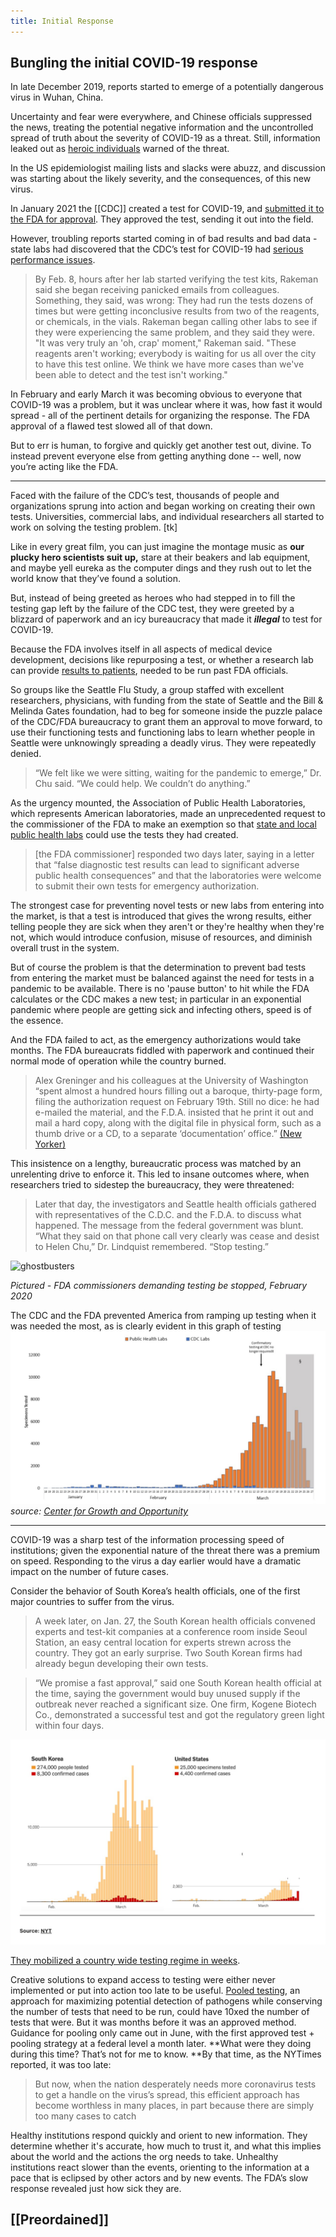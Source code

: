 ```yaml
---
title: Initial Response
---
```



## Bungling the initial COVID-19 response

In late December 2019, reports started to emerge of a potentially dangerous virus in Wuhan, China. 

Uncertainty and fear were everywhere, and Chinese officials suppressed the news, treating the potential negative information and the uncontrolled spread of truth about the severity of COVID-19 as a threat. Still, information leaked out as [heroic individuals](https://g.co/kgs/6PYb72) warned of the threat.

In the US epidemiologist mailing lists and slacks were abuzz, and discussion was starting about the likely severity, and the consequences, of this new virus. 

In January 2021 the [[CDC]] created a test for COVID-19, and [submitted it to the FDA for approval](https://archive.ph/GMJj8). They approved the test, sending it out into the field.

However, troubling reports started coming in of bad results and bad data - state labs had discovered that the CDC’s test for COVID-19 had [serious performance issues](https://archive.ph/2aM17). 

> By Feb. 8, hours after her lab started verifying the test kits, Rakeman said she began receiving panicked emails from colleagues. Something, they said, was wrong: They had run the tests dozens of times but were getting inconclusive results from two of the reagents, or chemicals, in the vials. Rakeman began calling other labs to see if they were experiencing the same problem, and they said they were. "It was very truly an 'oh, crap' moment," Rakeman said. "These reagents aren't working; everybody is waiting for us all over the city to have this test online. We think we have more cases than we've been able to detect and the test isn't working."

In February and early March it was becoming obvious to everyone that COVID-19 was a problem, but it was unclear where it was, how fast it would spread - all of the pertinent details for organizing the response. The FDA approval of a flawed test slowed all of that down.

But to err is human, to forgive and quickly get another test out, divine. To instead prevent everyone else from getting anything done -- well, now you’re acting like the FDA.

---

Faced with the failure of the CDC’s test, thousands of people and organizations sprung into action and began working on creating their own tests. Universities, commercial labs, and individual researchers all started to work on solving the testing problem. [tk]

Like in every great film, you can just imagine the montage music as **our plucky hero scientists suit up,** stare at their beakers and lab equipment, and maybe yell eureka as the computer dings and they rush out to let the world know that they’ve found a solution.

But, instead of being greeted as heroes who had stepped in to fill the testing gap left by the failure of the CDC test, they were greeted by a blizzard of paperwork and an icy bureaucracy that made it **_illegal_** to test for COVID-19.

Because the FDA involves itself in all aspects of medical device development, decisions like repurposing a test, or whether a research lab can provide [results to patients](https://archive.ph/yMbPe#selection-2299.0-2299.404), needed to be run past FDA officials.

So groups like the Seattle Flu Study, a group staffed with excellent researchers, physicians, with funding from the state of Seattle and the Bill & Melinda Gates foundation, had to beg for someone inside the puzzle palace of the CDC/FDA bureaucracy to grant them an approval to move forward, to use their functioning tests and functioning labs to learn whether people in Seattle were unknowingly spreading a deadly virus. They were repeatedly denied.

> “We felt like we were sitting, waiting for the pandemic to emerge,” Dr. Chu said. “We could help. We couldn’t do anything.”

As the urgency mounted, the Association of Public Health Laboratories, which represents American laboratories, made an unprecedented request to the commissioner of the FDA to make an exemption so that [state and local public health labs](https://www.reuters.com/article/us-china-health-usa-testing/tired-of-delays-u-s-labs-ask-fda-to-develop-their-own-coronavirus-tests-idUSKCN20I2G8?fbclid=IwAR0bR_A6trDC1iKOj48NRE0IfrtQhhTAz-hhi9UCI5XDFtGIcW9IqVy2pX4) could use the tests they had created.

> [the FDA commissioner] responded two days later, saying in a letter that “false diagnostic test results can lead to significant adverse public health consequences” and that the laboratories were welcome to submit their own tests for emergency authorization.

The strongest case for preventing novel tests or new labs from entering into the market, is that a test is introduced that gives the wrong results, either telling people they are sick when they aren't or they're healthy when they're not, which would introduce confusion, misuse of resources, and diminish overall trust in the system. 

But of course the problem is that the determination to prevent bad tests from entering the market must be balanced against the need for tests in a pandemic to be available. There is no 'pause button' to hit while the FDA calculates or the CDC makes a new test; in particular in an exponential pandemic where people are getting sick and infecting others, speed is of the essence.

And the FDA failed to act, as the emergency authorizations would take months. The FDA bureaucrats fiddled with paperwork and continued their normal mode of operation while the country burned.

> Alex Greninger and his colleagues at the University of Washington “spent almost a hundred hours filling out a baroque, thirty-page form, filing the authorization request on February 19th. Still no dice: he had e-mailed the material, and the F.D.A. insisted that he print it out and mail a hard copy, along with the digital file in physical form, such as a thumb drive or a CD, to a separate ‘documentation’ office.” [(New Yorker)](https://www.newyorker.com/magazine/2020/05/04/what-the-coronavirus-crisis-reveals-about-american-medicine)  

This insistence on a lengthy, bureaucratic process was matched by an unrelenting drive to enforce it. This led to insane outcomes where, when researchers tried to sidestep the bureaucracy, they were threatened:

> Later that day, the investigators and Seattle health officials gathered with representatives of the C.D.C. and the F.D.A. to discuss what happened. The message from the federal government was blunt. “What they said on that phone call very clearly was cease and desist to Helen Chu,” Dr. Lindquist remembered. “Stop testing.”


![ghostbusters](https://cdn3.whatculture.com/images/2014/03/walterpeck.jpg "I'm not interested in your opinion just shut if off")

_Pictured - FDA commissioners demanding testing be stopped, February 2020_



The CDC and the FDA prevented America from ramping up testing when it was needed the most, as is clearly evident in this graph of testing
![CDC Graph](assets/cdc_fda_testing_bottleneck.png)
_source: [Center for Growth and Opportunity](https://www.thecgo.org/news/regulatory-uncertainty-made-covid-responses-difficult/)_

----

COVID-19 was a sharp test of the information processing speed of institutions; given the exponential nature of the threat there was a premium on speed. Responding to the virus a day earlier would have a dramatic impact on the number of future cases. 

Consider the behavior of South Korea’s health officials, one of the first major countries to suffer from the virus.

> A week later, on Jan. 27, the South Korean health officials convened experts and test-kit companies at a conference room inside Seoul Station, an easy central location for experts strewn across the country. They got an early surprise. Two South Korean firms had already begun developing their own tests.

> “We promise a fast approval,” said one South Korean health official at the time, saying the government would buy unused supply if the outbreak never reached a significant size. One firm, Kogene Biotech Co., demonstrated a successful test and got the regulatory green light within four days. 


![South Korea Testing](assets/nytimes_skorea.png "South Korea vs the US")


[They mobilized a country wide testing regime in weeks](https://archive.ph/KB3Kw).

Creative solutions to expand access to testing were either never implemented or put into action too late to be useful. [Pooled testing](https://www.hospimedica.com/coronavirus/articles/294781273/israeli-researchers-introduce-pooling-method-for-covid-19-testing-of-over-60-patients-simultaneously.html), an approach for maximizing potential detection of pathogens while conserving the number of tests that need to be run, could have 10xed the number of tests that were. But it was months before it was an approved method. Guidance for pooling only came out in June, with the first approved test + pooling strategy at a federal level a month later. **What were they doing during this time? That’s not for me to know. **By that time, as the NYTimes reported, it was too late:

> But now, when the nation desperately needs more coronavirus tests to get a handle on the virus’s spread, this efficient approach has become worthless in many places, in part because there are simply too many cases to catch

Healthy institutions respond quickly and orient to new information. They determine whether it's accurate, how much to trust it, and what this implies about the world and the actions the org needs to take. Unhealthy institutions react slower than the events, orienting to the information at a pace that is eclipsed by other actors and by new events. The FDA’s slow response revealed just how sick they are.

## [[Preordained]]
